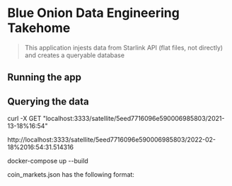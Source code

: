 

# Blue Onion Data Engineering Takehome
> This application injests data from Starlink API (flat files, not directly) and creates a queryable database
## Running the app


## Querying the data

curl -X GET "localhost:3333/satellite/5eed7716096e590006985803/2021-13-18%16:54"

http://localhost:3333/satellite/5eed7716096e590006985803/2022-02-18%2016:54:31.514316

docker-compose up --build

coin_markets.json has the following format:

